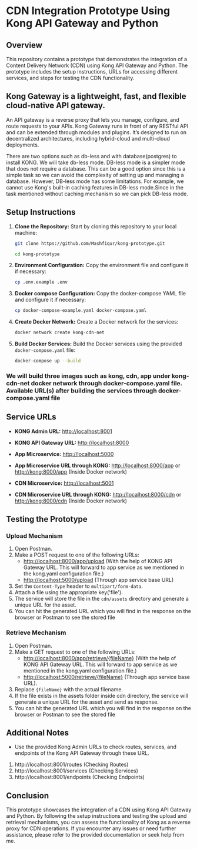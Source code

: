 # CDN Integration Prototype Using Kong API Gateway and Python

## Overview

This repository contains a prototype that demonstrates the integration of a Content Delivery Network (CDN) using Kong API Gateway and Python. The prototype includes the setup instructions, URLs for accessing different services, and steps for testing the CDN functionality.

## Kong Gateway is a lightweight, fast, and flexible cloud-native API gateway. 

An API gateway is a reverse proxy that lets you manage, configure, and route requests to your APIs. Kong Gateway runs in front of any RESTful API and can be extended through modules and plugins. It’s designed to run on decentralized architectures, including hybrid-cloud and multi-cloud deployments.

There are two options such as db-less and with database(postgres) to install KONG. We will take db-less mode. DB-less mode is a simpler mode that does not require a database. This can be a good option since this is a simple task so we can avoid the complexity of setting up and managing a database. However, DB-less mode has some limitations. For example, we cannot use Kong's built-in caching features in DB-less mode.Since in the task mentioned without caching mechanism so we can pick DB-less mode.

## Setup Instructions

1. **Clone the Repository:** Start by cloning this repository to your local machine:

    ```sh
    git clone https://github.com/Mashfiqur/kong-prototype.git
    ```
    ```sh
    cd kong-prototype
    ```

2. **Environment Configuration:** Copy the environment file and configure it if necessary:

    ```sh
    cp .env.example .env
    ```

3. **Docker compose Configuration:** Copy the docker-compose YAML file and configure it if necessary:

    ```sh
    cp docker-compose-example.yaml docker-compose.yaml
    ```

4. **Create Docker Network:** Create a Docker network for the services:

    ```sh
    docker network create kong-cdn-net
    ```

5. **Build Docker Services:** Build the Docker services using the provided `docker-compose.yaml` file:

    ```sh
    docker-compose up --build
    ```
### We will build three images such as kong, cdn, app under kong-cdn-net docker network through docker-compose.yaml file. Available URL(s) after building the services through docker-compose.yaml file

## Service URLs

- **KONG Admin URL:** [http://localhost:8001](http://localhost:8001)
- **KONG API Gateway URL:** [http://localhost:8000](http://localhost:8000)

- **App Microservice:** [http://localhost:5000](http://localhost:5000)
- **App Microservice URL through KONG:** [http://localhost:8000/app](http://localhost:8000/app) or [http://kong:8000/app](http://kong:8000/app) (Inside Docker network)

- **CDN Microservice:** [http://localhost:5001](http://localhost:5001)
- **CDN Microservice URL through KONG:** [http://localhost:8000/cdn](http://localhost:8000/cdn) or [http://kong:8000/cdn](http://kong:8000/cdn) (Inside Docker network)

## Testing the Prototype

### Upload Mechanism

1. Open Postman.
2. Make a POST request to one of the following URLs:
   - [http://localhost:8000/app/upload](http://localhost:8000/app/upload) (With the help of KONG API Gateway URL. This will forward to app service as we mentioned in the kong.yaml configuration file.)
   - [http://localhost:5000/upload](http://localhost:5000/upload) (Through app service base URL)
3. Set the `Content-Type` header to `multipart/form-data`.
4. Attach a file using the appropriate key('file').
5. The service will store the file in the `cdn/assets` directory and generate a unique URL for the asset.
6. You can hit the generated URL which you will find in the response on the browser or Postman to see 
   the stored file

### Retrieve Mechanism

1. Open Postman.
2. Make a GET request to one of the following URLs:
   - [http://localhost:8000/app/retrieve/{fileName}](http://localhost:8000/app/retrieve/{fileName}) (With the help of KONG API Gateway URL. This will forward to app service as we mentioned in the kong.yaml configuration file.)
   - [http://localhost:5000/retrieve/{fileName}](http://localhost:5000/retrieve/{fileName}) (Through app service base URL).
3. Replace `{fileName}` with the actual filename.
4. If the file exists in the assets folder inside cdn directory, the service will generate a 
   unique URL for the asset and send as response.
5. You can hit the generated URL which you will find in the response on the browser or Postman to see 
   the stored file

## Additional Notes

- Use the provided Kong Admin URLs to check routes, services, and endpoints of the Kong API Gateway through these URL.

1. http://localhost:8001/routes (Checking Routes)
2. http://localhost:8001/services (Checking Services)
3. http://localhost:8001/endpoints (Checking Endpoints)

## Conclusion

This prototype showcases the integration of a CDN using Kong API Gateway and Python. By following the setup instructions and testing the upload and retrieval mechanisms, you can assess the functionality of Kong as a reverse proxy for CDN operations. If you encounter any issues or need further assistance, please refer to the provided documentation or seek help from me.